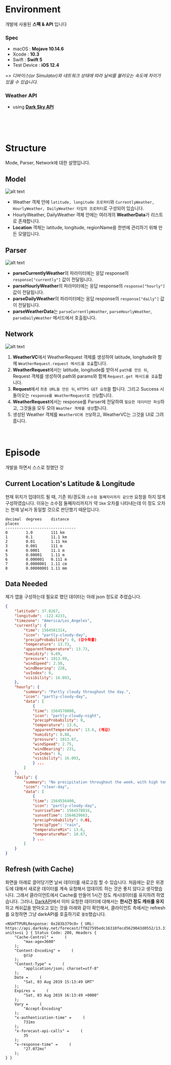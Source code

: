 # Environment
개발에 사용된 **스펙 & API** 입니다
### Spec
 - macOS : **Mojave 10.14.6**
 - Xcode : **10.3**
 - Swift : **Swift 5**
 - Test Device : **iOS 12.4**
 
 => *디바이스(or Simulator)와 네트워크 상태에 따라 날씨를 불러오는 속도에 차이가 있을 수 있습니다.*

### Weather API 
 - using [**Dark Sky API**](https://darksky.net/dev/docs)

<br><br><br>

# Structure
Mode, Parser, Network에 대한 설명입니다. 

## Model
![alt text](https://drive.google.com/uc?id=1rKx-oVV7u1S3WJ5CrwziiOJfKu5Pk_aN)
- Weather 객체 안에 `latitude, longitude 프로퍼티`와 `CurrentlyWeather, HourlyWeather, DailyWeather 타입의 프로퍼티`로 구성되어 있습니다. 
- HourlyWeather, DailyWeather 객체 안에는 여러개의 **WeatherData**가 리스트로 존재합니다. 
- **Location** 객체는 latitude, longitude, regionName을 한번에 관리하기 위해 만든 모델입니다.

## Parser 
![alt text](https://drive.google.com/uc?id=1ahga7IboBWEcn4QdoM-e0JQVRwTpAA4Y)
- **parseCurrentlyWeather**의 파라미터에는 응답 response의 `response["currently"]` 값이 전달됩니다.
- **parseHourlyWeather**의 파라미터에는 응답 response의 `response["hourly"]` 값이 전달됩니다.
- **parseDailyWeather**의 파라미터에는 응답 response의 `response["daily"]` 값이 전달됩니다.
- **parseWeatherData**는 `parseCurrentlyWeather`, `parseHourlyWeather`, `parseDailyWeather` 메서드에서 호출됩니다.

## Network
![alt text](https://drive.google.com/uc?id=1uB1vH8btPMvx0s3tvEqoGJW89jNmRI8-)
1. **WeatherVC**에서 WeatherRequest 객체를 생성하여 latitude, longitude와 함께 `WeatherRequest.request 메서드를 호출`합니다.
2. **WeatherRequest**에서는 latitude, longitude를 받아서 `path를 만든 뒤`, Request 객체를 생성하여 path와 params와 함께 `Request.get 메서드를 호출`합니다.
3. **Request**에서 `최종 URL을 만든 뒤`, `HTTPS GET 요청`을 합니다. 그리고 Success 시 돌아오는 `response를 WeatherRequest로 전달`합니다. 
4. **WeatherRequest**에서는 response를 Parser에 전달하여 `필요한 데이터만 파싱`하고, 그것들을 모두 모아 `Weather 객체를 생성`합니다. 
5. 생성된 Weather 객체를 `WeatherVC에 전달`하고, WeatherVC는 그것을 UI로 그려줍니다. 
<br><br><br>
# Episode
개발을 하면서 스스로 정했던 것

## Current Location's Latitude & Longitude
현재 위치가 업데이트 될 때, 기존 위/경도와 `소수점 둘째자리까지 같으면` 요청을 하지 않게 구성하였습니다.
이유는 소수점 둘째자리까지가 약 `1km` 오차를 나타내는데 이 정도 오차는 현재 날씨가 동일할 것으로 판단했기 때문입니다.

```
decimal  degrees    distance
places
-------------------------------  
0        1.0        111 km
1        0.1        11.1 km
2        0.01       1.11 km
3        0.001      111 m
4        0.0001     11.1 m
5        0.00001    1.11 m
6        0.000001   0.111 m
7        0.0000001  1.11 cm
8        0.00000001 1.11 mm

```

## Data Needed
제가 앱을 구성하는데 필요로 했던 데이터는 아래 json 정도로 추렸습니다.
```json
{
	"latitude": 37.8267,
	"longitude": -122.4233,
	"timezone": "America/Los_Angeles",
	"currently": {
		"time": 1564581314,
		"icon": "partly-cloudy-day",
		"precipProbability": 0, (강수확률)
		"temperature": 13.73,
		"apparentTemperature": 13.73,
		"humidity": 0.89,
		"pressure": 1013.99,
		"windSpeed": 2.58,
		"windBearing": 228,
		"uvIndex": 0,
		"visibility": 16.093,
	},
	"hourly": {
		"summary": "Partly cloudy throughout the day.",
		"icon": "partly-cloudy-day",
		"data": [
			{
			"time": 1564578000,
			"icon": "partly-cloudy-night",
			"precipProbability": 0,
			"temperature": 13.6,
			"apparentTemperature": 13.6, (체감)
			"humidity": 0.88,
			"pressure": 1013.67,
			"windSpeed": 2.75,
			"windBearing": 231,
			"uvIndex": 0,
			"visibility": 16.093,
			} ...
		]
	},
	"daily": {
		"summary": "No precipitation throughout the week, with high temperatures rising to 20°C on Saturday.",
		"icon": "clear-day",
		"data": [
			{
			"time": 1564556400,
			"icon": "partly-cloudy-day",
			"sunriseTime": 1564578816,
			"sunsetTime": 1564629663,
			"precipProbability": 0.01,
			"precipType": "rain",
			"temperatureMin": 13.6,
			"temperatureMax": 18.67,
			} ...
		]
	}
}
```

## Refresh (with Cache)
화면을 아래로 끌어당기면 날씨 데이터를 새로고침 할 수 있습니다. 
처음에는 같은 위경도에 대해서 새로운 데이터를 계속 요청해서 업데이트 하는 것은 좋지 않다고 생각했습니다. 
그래서 클라이언트에서 Cache를 만들어 1시간 정도 캐시데이터를 유지하려 하였습니다. 
그러나, [DarkAPI](https://darksky.net/dev/docs#response-headers)에서 이미 요청한 데이터에 대해서는 **한시간 정도 캐쉬를 유지**하고 캐쉬값을 받아오고 있는 것을 아래와 같이 확인해서, 
클라이언트 측에서는 refresh를 요청하면 그냥 darkAPI를 호출하기로 `결정`했습니다.

``` 
<NSHTTPURLResponse: 0x283b379c0> { URL: https://api.darksky.net/forecast/ff027595edc16310fecd5629043d0552/13.3186546,108.3680998?units=si } { Status Code: 200, Headers {
    "Cache-Control" =     (
        "max-age=3600"
    );
    "Content-Encoding" =     (
        gzip
    );
    "Content-Type" =     (
        "application/json; charset=utf-8"
    );
    Date =     (
        "Sat, 03 Aug 2019 15:13:49 GMT"
    );
    Expires =     (
        "Sat, 03 Aug 2019 16:13:49 +0000"
    );
    Vary =     (
        "Accept-Encoding"
    );
    "x-authentication-time" =     (
        731ms
    );
    "x-forecast-api-calls" =     (
        35
    );
    "x-response-time" =     (
        "27.072ms"
    );
} }
```
